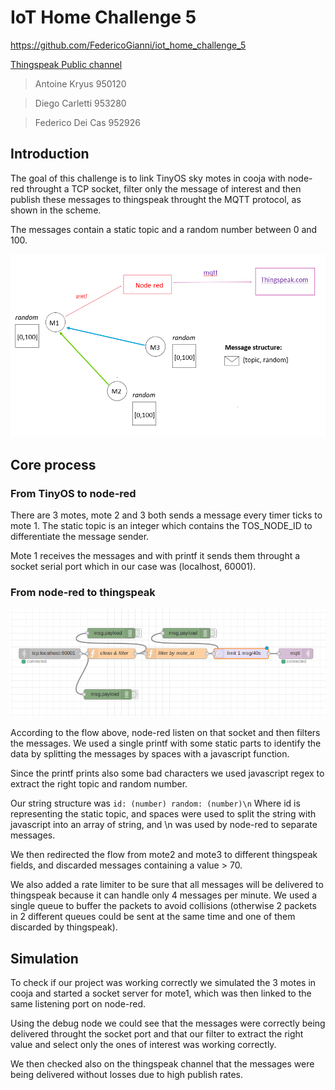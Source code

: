 # IoT Home Challenge 5

https://github.com/FedericoGianni/iot_home_challenge_5

[Thingspeak Public channel](https://thingspeak.com/channels/1070802)

> Antoine Kryus 950120

> Diego Carletti 953280

> Federico Dei Cas 952926


## Introduction

The goal of this challenge is to link TinyOS sky motes in cooja with node-red throught a TCP socket, filter only the message of interest and then publish these messages to thingspeak throught the MQTT protocol, as shown in the scheme.

The messages contain a static topic and a random number between 0 and 100. 

![scenario](/scenario.PNG)

## Core process

### From TinyOS to node-red

There are 3 motes, mote 2 and 3 both sends a message every timer ticks to mote 1. The static topic is an integer which contains the TOS_NODE_ID to differentiate the message sender.

Mote 1 receives the messages and with printf it sends them throught a socket serial port which in our case was (localhost, 60001). 

### From node-red to thingspeak

![flows](/flow.PNG)

According to the flow above, node-red listen on that socket and then filters the messages. We used a single printf with some static parts to identify the data by splitting the messages by spaces with a javascript function.

Since the printf prints also some bad characters we used javascript regex to extract the right topic and random number.

Our string structure was `id: (number) random: (number)\n`
Where id is representing the static topic, and spaces were used to split the string with javascript into an array of string, and \n was used by node-red to separate messages.


We then redirected the flow from mote2 and mote3 to different thingspeak fields, and discarded messages containing a value > 70.

We also added a rate limiter to be sure that all messages will be delivered to thingspeak because it can handle only 4 messages per minute. We used a single queue to buffer the packets to avoid collisions (otherwise 2 packets in 2 different queues could be sent at the same time and one of them discarded by thingspeak).

## Simulation

To check if our project was working correctly we simulated the 3 motes in cooja and started a socket server for mote1, which was then linked to the same listening port on node-red. 

Using the debug node we could see that the messages were correctly being delivered throught the socket port and that our filter to extract the right value and select only the ones of interest was working correctly.

We then checked also on the thingspeak channel that the messages were being delivered without losses due to high publish rates.


